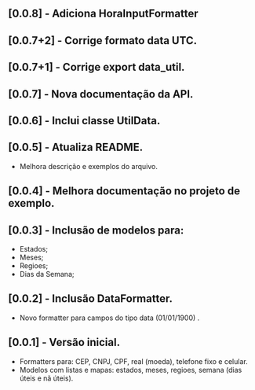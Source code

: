 ## [0.0.8] - Adiciona HoraInputFormatter

## [0.0.7+2] - Corrige formato data UTC.

## [0.0.7+1] - Corrige export data_util.

## [0.0.7] - Nova documentação da API.

## [0.0.6] - Inclui classe UtilData.

## [0.0.5] - Atualiza README.

- Melhora descrição e exemplos do arquivo.

## [0.0.4] - Melhora documentação no projeto de exemplo.

## [0.0.3] - Inclusão de modelos para:

- Estados;
- Meses;
- Regioes;
- Dias da Semana;

## [0.0.2] - Inclusão DataFormatter.

- Novo formatter para campos do tipo data (01/01/1900) .

## [0.0.1] - Versão inicial.

- Formatters para: CEP, CNPJ, CPF, real (moeda), telefone fixo e celular.
- Modelos com listas e mapas: estados, meses, regioes, semana (dias úteis e nã úteis).
